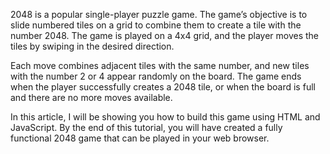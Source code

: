 2048 is a popular single-player puzzle game. The game’s objective is to slide numbered tiles on a grid to combine them to create a tile with the number 2048. The game is played on a 4x4 grid, and the player moves the tiles by swiping in the desired direction.

Each move combines adjacent tiles with the same number, and new tiles with the number 2 or 4 appear randomly on the board. The game ends when the player successfully creates a 2048 tile, or when the board is full and there are no more moves available.

In this article, I will be showing you how to build this game using HTML and JavaScript. By the end of this tutorial, you will have created a fully functional 2048 game that can be played in your web browser.